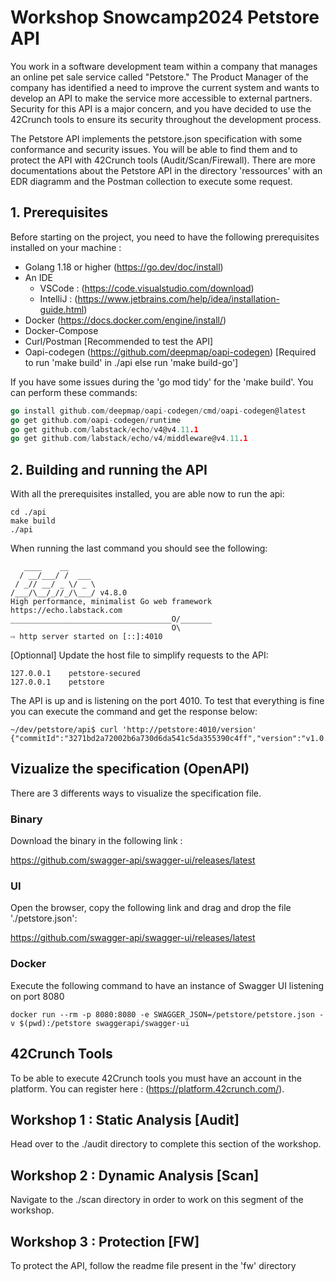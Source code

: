 # Workshop Snowcamp2024 Petstore API

You work in a software development team within a company that manages an online pet sale service called "Petstore." The Product Manager of the company has identified a need to improve the current system and wants to develop an API to make the service more accessible to external partners. Security for this API is a major concern, and you have decided to use the 42Crunch tools to ensure its security throughout the development process.

The Petstore API implements the petstore.json specification with some conformance and security issues. You will be able to find them and to protect the API with 42Crunch tools (Audit/Scan/Firewall). There are more documentations about the Petstore API in the directory 'ressources' with an EDR diagramm and the Postman collection to execute some request.

## 1. Prerequisites

Before starting on the project, you need to have the following prerequisites installed on your machine : 

- Golang 1.18 or higher (https://go.dev/doc/install)
- An IDE
    - VSCode : (https://code.visualstudio.com/download)
    - IntelliJ : (https://www.jetbrains.com/help/idea/installation-guide.html)
- Docker (https://docs.docker.com/engine/install/)
- Docker-Compose
- Curl/Postman [Recommended to test the API]
- Oapi-codegen (https://github.com/deepmap/oapi-codegen) [Required to run 'make build' in ./api else run 'make build-go']

If you have some issues during the 'go mod tidy' for the 'make build'. You can perform these commands:
```Go
go install github.com/deepmap/oapi-codegen/cmd/oapi-codegen@latest
go get github.com/oapi-codegen/runtime
go get github.com/labstack/echo/v4@v4.11.1
go get github.com/labstack/echo/v4/middleware@v4.11.1
```

## 2. Building and running the API

With all the prerequisites installed, you are able now to run the api: 

```
cd ./api
make build
./api
```

When running the last command you should see the following:

```
   ____    __
  / __/___/ /  ___
 / _// __/ _ \/ _ \
/___/\__/_//_/\___/ v4.8.0
High performance, minimalist Go web framework
https://echo.labstack.com
____________________________________O/_______
                                    O\
⇨ http server started on [::]:4010

```

[Optionnal] Update the host file to simplify requests to the API:

```
127.0.0.1    petstore-secured
127.0.0.1    petstore
```

The API is up and is listening on the port 4010. To test that everything is fine you can execute the command and get the response below:

```
~/dev/petstore/api$ curl 'http://petstore:4010/version'
{"commitId":"3271bd2a72002b6a730d6da541c5da355390c4ff","version":"v1.0.0"}
```

## Vizualize the specification (OpenAPI)

There are 3 differents ways to visualize the specification file.

### Binary

Download the binary in the following link :

https://github.com/swagger-api/swagger-ui/releases/latest

### UI

Open the browser, copy the following link and drag and drop the file './petstore.json':

https://github.com/swagger-api/swagger-ui/releases/latest


### Docker

Execute the following command to have an instance of Swagger UI listening on port 8080

```
docker run --rm -p 8080:8080 -e SWAGGER_JSON=/petstore/petstore.json -v $(pwd):/petstore swaggerapi/swagger-ui
```

## 42Crunch Tools

To be able to execute 42Crunch tools you must have an account in the platform. You can register here : (https://platform.42crunch.com/).

## Workshop 1 : Static Analysis [Audit] 

Head over to the ./audit directory to complete this section of the workshop.

## Workshop 2 : Dynamic Analysis [Scan]

Navigate to the ./scan directory in order to work on this segment of the workshop.

## Workshop 3 : Protection [FW]

To protect the API, follow the readme file present in the 'fw' directory